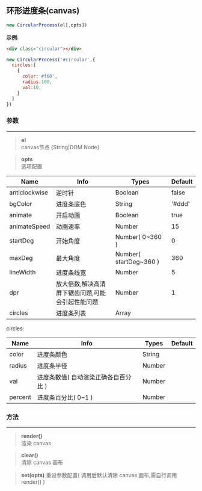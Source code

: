 ## 环形进度条(canvas)
```javascript
new CircularProcess(el[,opts])
```
**示例:**
```HTML
<div class="circular"></div>
```
```javascript
new CircularProcess('#circular',{
  circles:[
    {
      color:'#f60',
      radius:100,
      val:10,
    }
  ]
})
```
### 参数
---
>**el**  
canvas节点 {String|DOM Node}

>**opts**  
选项配置

|Name|Info|Types|Default
|-|-|-|-
|anticlockwise|逆时针|Boolean|false
|bgColor|进度条底色|String|'#ddd'
|animate|开启动画|Boolean|true
|animateSpeed|动画速率|Number|15
|startDeg|开始角度|Number( 0~360 )|0
|maxDeg|最大角度|Number( startDeg~360 )|360
|lineWidth|进度条线宽|Number|5
|dpr|放大倍数,解决高清屏下锯齿问题,可能会引起性能问题|Number|1
|circles|进度条列表|Array

circles:

|Name|Info|Types|Default
|-|-|-|-
|color|进度条颜色|String|
|radius|进度条半径|Number|
|val|进度条数值( 自动渲染正确各自百分比 )|Number
|percent|进度条百分比( 0~1 )|Number

### 方法
---
>**render()**  
渲染 canvas

>**clear()**  
清除 canvas 画布

>**set(opts)**
重设参数配置( 调用后默认清除 canvas 画布,需自行调用 render() )